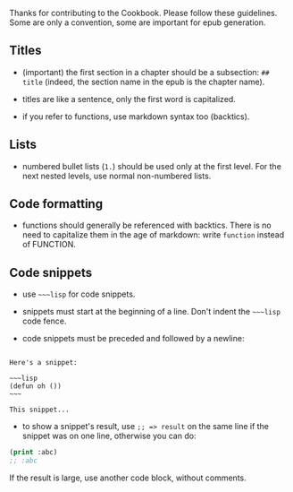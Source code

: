 Thanks for contributing to the Cookbook. Please follow these
guidelines. Some are only a convention, some are important for epub
generation.

## Titles

- (important) the first section in a chapter should be a subsection: `## title` (indeed, the section name in the epub is the chapter name).

- titles are like a sentence, only the first word is capitalized.

- if you refer to functions, use markdown syntax too (backtics).

## Lists

- numbered bullet lists (`1.`) should be used only at the first level. For the next nested levels, use normal non-numbered lists.


## Code formatting

- functions should generally be referenced with backtics. There is no need to capitalize them in the age of markdown: write `function` instead of FUNCTION.

## Code snippets

- use `~~~lisp` for code snippets.

- snippets must start at the beginning of a line. Don't indent the `~~~lisp` code fence.

- code snippets must be preceded and followed by a newline:

```

Here's a snippet:

~~~lisp
(defun oh ())
~~~

This snippet...
```

- to show a snippet's result, use `;; => result` on the same line if the snippet was on one line, otherwise you can do:

~~~lisp
(print :abc)
;; :abc
~~~

If the result is large, use another code block, without comments.
